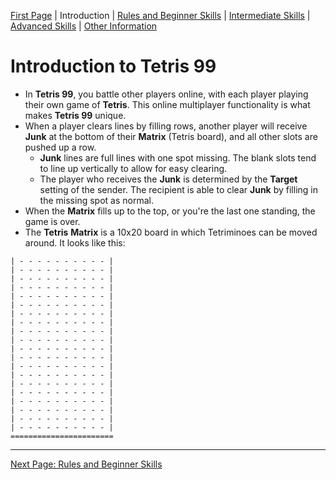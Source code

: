 [First Page](README.md) | Introduction | [Rules and Beginner Skills](Beginner.md) | [Intermediate Skills](Intermediate.md) | [Advanced Skills](Advanced.md) | [Other Information](Other.md)

# Introduction to **Tetris 99**

- In **Tetris 99**, you battle other players online, with each player playing their own game of **Tetris**. This online multiplayer functionality is what makes **Tetris 99** unique.
- When a player clears lines by filling rows, another player will receive **Junk** at the bottom of their **Matrix** (Tetris board), and all other slots are pushed up a row.
  - **Junk** lines are full lines with one spot missing. The blank slots tend to line up vertically to allow for easy clearing.
  - The player who receives the **Junk** is determined by the **Target** setting of the sender. The recipient is able to clear **Junk** by filling in the missing spot as normal.
- When the **Matrix** fills up to the top, or you're the last one standing, the game is over.
- The **Tetris** **Matrix** is a 10x20 board in which Tetriminoes can be moved around. It looks like this:

```
| - - - - - - - - - - |
| - - - - - - - - - - |
| - - - - - - - - - - |
| - - - - - - - - - - |
| - - - - - - - - - - |
| - - - - - - - - - - |
| - - - - - - - - - - |
| - - - - - - - - - - |
| - - - - - - - - - - |
| - - - - - - - - - - |
| - - - - - - - - - - |
| - - - - - - - - - - |
| - - - - - - - - - - |
| - - - - - - - - - - |
| - - - - - - - - - - |
| - - - - - - - - - - |
| - - - - - - - - - - |
| - - - - - - - - - - |
| - - - - - - - - - - |
| - - - - - - - - - - |
=======================
```

---

[Next Page: Rules and Beginner Skills](Beginner.md)
